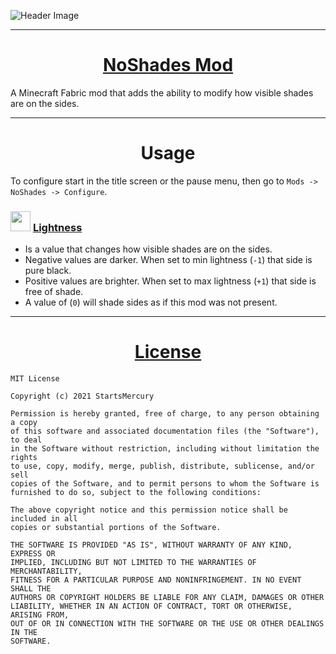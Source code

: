 ![Header Image](https://i.imgur.com/6p36ql9.gif)

---
<h1 align="center"><a href=https://www.curseforge.com/minecraft/mc-mods/noshades>NoShades Mod</a></h1>

A Minecraft Fabric mod that adds the ability to modify how visible shades are on the sides.

---
<h1 align="center">Usage</h1>

To configure start in the title screen or the pause menu, then go to `Mods -> NoShades -> Configure`.

### <img src=https://i.imgur.com/0zYKua8.png width=32> [**Lightness**](https://github.com/StartsMercury/noshades/wiki/Home/_edit#-lightness)

 - Is a value that changes how visible shades are on the sides.
 - Negative values are darker. When set to min lightness (`-1`) that side is pure black.
 - Positive values are brighter. When set to max lightness (`+1`) that side is free of shade.
 - A value of (`0`) will shade sides as if this mod was not present.

---
<h1 align="center"><a href=https://github.com/StartsMercury/noshades/blob/main/LICENSE>License</a></h1>

```
MIT License

Copyright (c) 2021 StartsMercury

Permission is hereby granted, free of charge, to any person obtaining a copy
of this software and associated documentation files (the "Software"), to deal
in the Software without restriction, including without limitation the rights
to use, copy, modify, merge, publish, distribute, sublicense, and/or sell
copies of the Software, and to permit persons to whom the Software is
furnished to do so, subject to the following conditions:

The above copyright notice and this permission notice shall be included in all
copies or substantial portions of the Software.

THE SOFTWARE IS PROVIDED "AS IS", WITHOUT WARRANTY OF ANY KIND, EXPRESS OR
IMPLIED, INCLUDING BUT NOT LIMITED TO THE WARRANTIES OF MERCHANTABILITY,
FITNESS FOR A PARTICULAR PURPOSE AND NONINFRINGEMENT. IN NO EVENT SHALL THE
AUTHORS OR COPYRIGHT HOLDERS BE LIABLE FOR ANY CLAIM, DAMAGES OR OTHER
LIABILITY, WHETHER IN AN ACTION OF CONTRACT, TORT OR OTHERWISE, ARISING FROM,
OUT OF OR IN CONNECTION WITH THE SOFTWARE OR THE USE OR OTHER DEALINGS IN THE
SOFTWARE.
```
